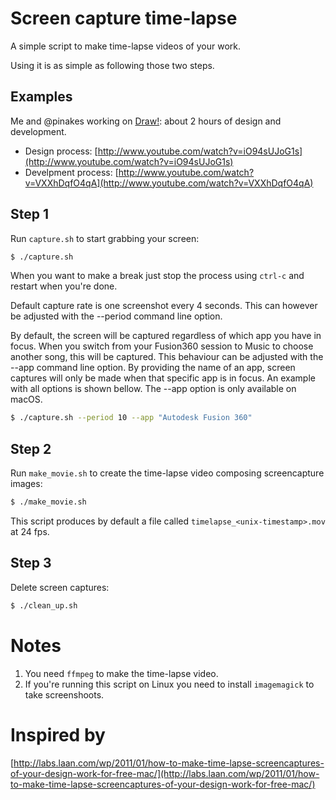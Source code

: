 # Screen capture time-lapse

A simple script to make time-lapse videos of your work.

Using it is as simple as following those two steps.

## Examples

Me and @pinakes working on [Draw!](http://drawbang.com): about 2 hours of design and development.

* Design process: [http://www.youtube.com/watch?v=iO94sUJoG1s](http://www.youtube.com/watch?v=iO94sUJoG1s)
* Develpment process: [http://www.youtube.com/watch?v=VXXhDqfO4qA](http://www.youtube.com/watch?v=VXXhDqfO4qA)

## Step 1

Run `capture.sh` to start grabbing your screen:

```bash
$ ./capture.sh
```

When you want to make a break just stop the process using `ctrl-c` and restart when you're done.

Default capture rate is one screenshot every 4 seconds. This can however be adjusted with the --period command line option.

By default, the screen will be captured regardless of which app you have in focus. When you switch from your Fusion360 session to Music to choose another song, this will be captured. This behaviour can be adjusted with the --app command line option. By providing the name of an app, screen captures will only be made when that specific app is in focus. An example with all options is shown bellow. The --app option is only available on macOS.

```bash
$ ./capture.sh --period 10 --app "Autodesk Fusion 360"
```

## Step 2

Run `make_movie.sh` to create the time-lapse video composing screencapture images:

```bash
$ ./make_movie.sh
```

This script produces by default a file called `timelapse_<unix-timestamp>.mov` at 24 fps.

## Step 3

Delete screen captures:

```bash
$ ./clean_up.sh
```

# Notes

1. You need `ffmpeg` to make the time-lapse video.
1. If you're running this script on Linux you need to install `imagemagick` to take screenshoots.

# Inspired by

[http://labs.laan.com/wp/2011/01/how-to-make-time-lapse-screencaptures-of-your-design-work-for-free-mac/](http://labs.laan.com/wp/2011/01/how-to-make-time-lapse-screencaptures-of-your-design-work-for-free-mac/)
